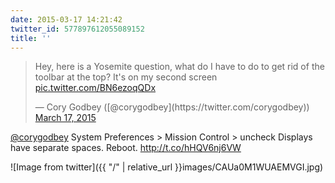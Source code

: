 ```yaml
---
date: 2015-03-17 14:21:42
twitter_id: 577897612055089152
title: ''
---
```


<blockquote class="twitter-tweet"><p lang="en" dir="ltr">Hey, here is a Yosemite question, what do I have to do to get rid of the toolbar at the top? It&#39;s on my second screen <a href="http://t.co/BN6ezoqQDx">pic.twitter.com/BN6ezoqQDx</a></p>&mdash; Cory Godbey ([@corygodbey](https://twitter.com/corygodbey)) <a href="https://twitter.com/corygodbey/status/577895586864709632?ref_src=twsrc%5Etfw">March 17, 2015</a></blockquote>
<script async src="https://platform.twitter.com/widgets.js" charset="utf-8"></script>

[@corygodbey](https://twitter.com/corygodbey) System Preferences &gt; Mission Control &gt; uncheck Displays have separate spaces. Reboot. http://t.co/hHQV6nj6VW

![Image from twitter]({{ "/" | relative_url  }}images/CAUa0M1WUAEMVGI.jpg)
